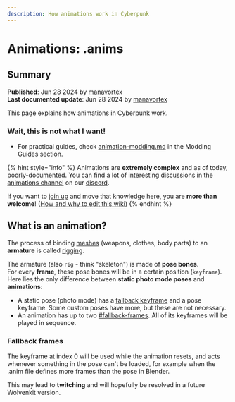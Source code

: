 ```yaml
---
description: How animations work in Cyberpunk
---
```


# Animations: .anims

## Summary

**Published**: Jun 28 2024 by [manavortex](https://app.gitbook.com/u/NfZBoxGegfUqB33J9HXuCs6PVaC3 "mention")\
**Last documented update**: Jun 28 2024 by [manavortex](https://app.gitbook.com/u/NfZBoxGegfUqB33J9HXuCs6PVaC3 "mention")

This page explains how animations in Cyberpunk work.

### Wait, this is not what I want!

* For practical guides, check [animation-modding.md](../../modding-tools/redmod/animation-modding.md "mention") in the Modding Guides section.

{% hint style="info" %}
Animations are **extremely complex** and as of today, poorly-documented. You can find a lot of interesting discussions in the [animations channel](https://discord.com/channels/717692382849663036/813768799358156880) on our [discord](https://discord.gg/redmodding).

If you want to [join up](https://app.gitbook.com/invite/-MP5ijqI11FeeX7c8-N8/H70HZBOeUulIpkQnBLK7) and move that knowledge here, you are **more than welcome**! ([How and why to edit this wiki](https://wiki.redmodding.org/cyberpunk-2077-modding/for-mod-creators/modding-tools/the-wiki))
{% endhint %}

## What is an animation?&#x20;

The process of binding [meshes](../3d-objects-.mesh-files/) (weapons, clothes, body parts) to an **armature** is called [rigging](../../3d-modelling/meshes-and-armatures-rigging/).&#x20;

The armature (also `rig` - think "skeleton") is made of **pose bones**. \
For every **frame**, these pose bones will be in a certain position (`keyframe`). Here lies the only difference between **static photo mode poses** and **animations**:&#x20;

* A static pose (photo mode) has a [fallback keyframe](./#fallback-frames) and a pose keyframe. Some custom poses have more, but these are not necessary.
* An animation has up to two [#fallback-frames](./#fallback-frames "mention"). All of its keyframes will be played in sequence.&#x20;

### Fallback frames

The keyframe at index 0 will be used while the animation resets, and acts whenever something in the pose can't be loaded, for example when the .anim file defines more frames than the pose in Blender.&#x20;

This may lead to **twitching** and will hopefully be resolved in a future Wolvenkit version.

